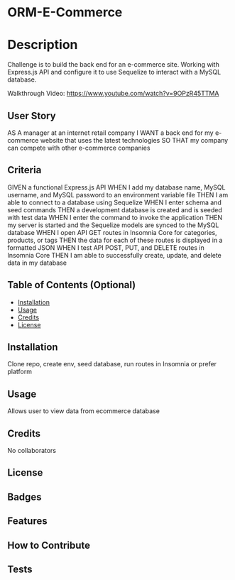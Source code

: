 # ORM-E-Commerce

# Description
Challenge is to build the back end for an e-commerce site. Working with Express.js API and configure it to use Sequelize to interact with a MySQL database.

Walkthrough Video: https://www.youtube.com/watch?v=9OPzR45TTMA

## User Story 
AS A manager at an internet retail company
I WANT a back end for my e-commerce website that uses the latest technologies
SO THAT my company can compete with other e-commerce companies

## Criteria
GIVEN a functional Express.js API
WHEN I add my database name, MySQL username, and MySQL password to an environment variable file
THEN I am able to connect to a database using Sequelize
WHEN I enter schema and seed commands
THEN a development database is created and is seeded with test data
WHEN I enter the command to invoke the application
THEN my server is started and the Sequelize models are synced to the MySQL database
WHEN I open API GET routes in Insomnia Core for categories, products, or tags
THEN the data for each of these routes is displayed in a formatted JSON
WHEN I test API POST, PUT, and DELETE routes in Insomnia Core
THEN I am able to successfully create, update, and delete data in my database

## Table of Contents (Optional)

- [Installation](#installation)
- [Usage](#usage)
- [Credits](#credits)
- [License](#license)

## Installation

Clone repo, create env, seed database, run routes in Insomnia or prefer platform

## Usage

Allows user to view data from ecommerce database

## Credits

No collaborators

## License

## Badges

## Features

## How to Contribute

## Tests
